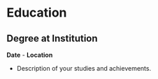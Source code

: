 # Education

## Degree at Institution
**Date** - **Location**
- Description of your studies and achievements.
